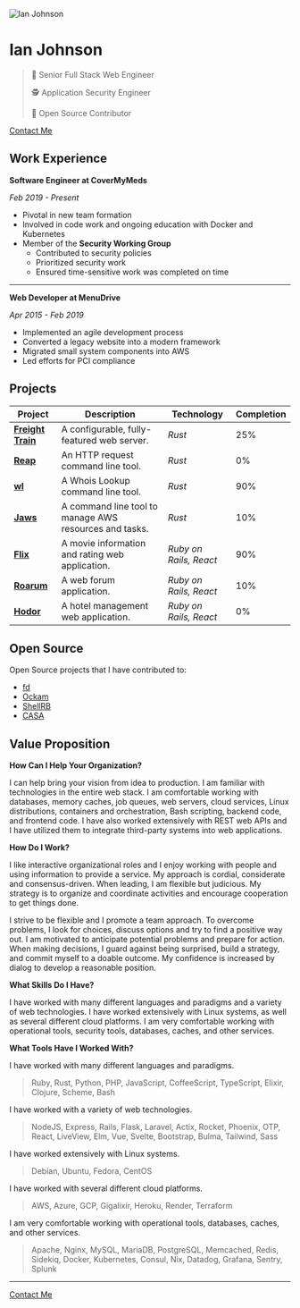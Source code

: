 ![Ian Johnson](https://avatars.githubusercontent.com/u/39019266)

# Ian Johnson

> 🥞 Senior Full Stack Web Engineer
>
> 🕵️ Application Security Engineer
>
> 📖 Open Source Contributor

[Contact Me](mailto:tacoda@hey.com)

## Work Experience

**Software Engineer at CoverMyMeds**

_Feb 2019 - Present_

- Pivotal in new team formation
- Involved in code work and ongoing education with Docker and Kubernetes
- Member of the **Security Working Group** 
  - Contributed to security policies
  - Prioritized security work
  - Ensured time-sensitive work was completed on time

---

**Web Developer at MenuDrive**

_Apr 2015 - Feb 2019_

- Implemented an agile development process
- Converted a legacy website into a modern framework
- Migrated small system components into AWS
- Led efforts for PCI compliance

## Projects

| Project | Description | Technology | Completion |
|---------|-------------|------------|------------|
| **[Freight Train](https://github.com/tacoda/freight-train)** | A configurable, fully-featured web server. | _Rust_ | 25% |
| **[Reap](https://github.com/tacoda/reap)** | An HTTP request command line tool. | _Rust_ | 0% |
| **[wl](https://github.com/tacoda/wl)** | A Whois Lookup command line tool. | _Rust_ | 90% |
| **[Jaws](https://github.com/tacoda/jaws)** | A command line tool to manage AWS resources and tasks. | _Rust_ | 10% |
| **[Flix](https://github.com/tacoda/flix)** | A movie information and rating web application. | _Ruby on Rails, React_ | 90% |
| **[Roarum](https://github.com/tacoda/roarum)** | A web forum application. | _Ruby on Rails, React_ | 10% |
| **[Hodor](https://github.com/tacoda/hodor)** | A hotel management web application. | _Ruby on Rails, React_ | 0% |

## Open Source

Open Source projects that I have contributed to:

- [fd](https://github.com/sharkdp/fd)
- [Ockam](https://github.com/build-trust/ockam)
- [ShellRB](https://github.com/faraazahmad/shellrb)
- [CASA](https://github.com/rubyforgood/casa)

## Value Proposition

**How Can I Help Your Organization?**

I can help bring your vision from idea to production. I am familiar with technologies in the entire web stack. I am comfortable working with databases, memory caches, job queues, web servers, cloud services, Linux distributions, containers and orchestration, Bash scripting, backend code, and frontend code. I have also worked extensively with REST web APIs and I have utilized them to integrate third-party systems into web applications.

**How Do I Work?**

I like interactive organizational roles and I enjoy working with people and using information to provide a service. My approach is cordial, considerate and consensus-driven. When leading, I am flexible but judicious. My strategy is to organize and coordinate activities and encourage cooperation to get things done.

I strive to be flexible and I promote a team approach. To overcome problems, I look for choices, discuss options and try to find a positive way out. I am motivated to anticipate potential problems and prepare for action. When making decisions, I guard against being surprised, build a strategy, and commit myself to a doable outcome. My confidence is increased by dialog to develop a reasonable position.

**What Skills Do I Have?**

I have worked with many different languages and paradigms and a variety of web technologies. I have worked extensively with Linux systems, as well as several different cloud platforms. I am very comfortable working with operational tools, security tools, databases, caches, and other services.

**What Tools Have I Worked With?**

I have worked with many different languages and paradigms.

> Ruby, Rust, Python, PHP, JavaScript, CoffeeScript, TypeScript, Elixir, Clojure, Scheme, Bash

I have worked with a variety of web technologies.

> NodeJS, Express, Rails, Flask, Laravel, Actix, Rocket, Phoenix, OTP, React, LiveView, Elm, Vue, Svelte, Bootstrap, Bulma, Tailwind, Sass

I have worked extensively with Linux systems.

> Debian, Ubuntu, Fedora, CentOS

I have worked with several different cloud platforms.

> AWS, Azure, GCP, Gigalixir, Heroku, Render, Terraform

I am very comfortable working with operational tools, databases, caches, and other services.

> Apache, Nginx, MySQL, MariaDB, PostgreSQL, Memcached, Redis, Sidekiq, Docker, Kubernetes, Consul, Nix, Datadog, Grafana, Sentry, Splunk


---

[Contact Me](mailto:tacoda@hey.com)

